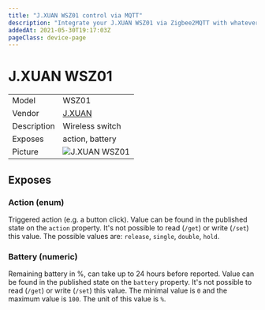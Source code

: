 ```yaml
---
title: "J.XUAN WSZ01 control via MQTT"
description: "Integrate your J.XUAN WSZ01 via Zigbee2MQTT with whatever smart home infrastructure you are using without the vendor's bridge or gateway."
addedAt: 2021-05-30T19:17:03Z
pageClass: device-page
---
```


<!-- !!!! -->
<!-- ATTENTION: This file is auto-generated through docgen! -->
<!-- You can only edit the "Notes"-Section between the two comment lines "Notes BEGIN" and "Notes END". -->
<!-- Do not use h1 or h2 heading within "## Notes"-Section. -->
<!-- !!!! -->

# J.XUAN WSZ01

|     |     |
|-----|-----|
| Model | WSZ01  |
| Vendor  | [J.XUAN](/supported-devices/#v=J.XUAN)  |
| Description | Wireless switch |
| Exposes | action, battery |
| Picture | ![J.XUAN WSZ01](https://www.zigbee2mqtt.io/images/devices/WSZ01.png) |


<!-- Notes BEGIN: You can edit here. Add "## Notes" headline if not already present. -->


<!-- Notes END: Do not edit below this line -->




## Exposes

### Action (enum)
Triggered action (e.g. a button click).
Value can be found in the published state on the `action` property.
It's not possible to read (`/get`) or write (`/set`) this value.
The possible values are: `release`, `single`, `double`, `hold`.

### Battery (numeric)
Remaining battery in %, can take up to 24 hours before reported.
Value can be found in the published state on the `battery` property.
It's not possible to read (`/get`) or write (`/set`) this value.
The minimal value is `0` and the maximum value is `100`.
The unit of this value is `%`.

